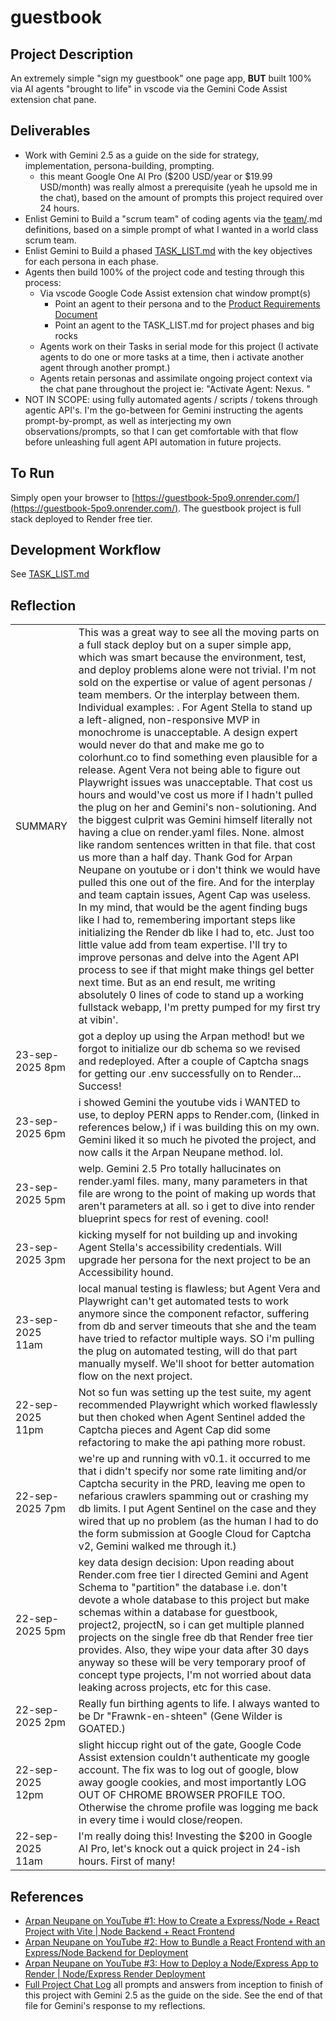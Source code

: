 # guestbook
## Project Description
An extremely simple "sign my guestbook" one page app, **BUT** built 100% via AI agents "brought to life" in vscode via the Gemini Code Assist extension chat pane.

## Deliverables
* Work with Gemini 2.5 as a guide on the side for strategy, implementation, persona-building, prompting. 
  * this meant Google One AI Pro ($200 USD/year or $19.99 USD/month) was really almost a prerequisite (yeah he upsold me in the chat), based on the amount of prompts this project required over 24 hours.
* Enlist Gemini to Build a "scrum team" of coding agents via the [team/](team/)<persona>.md definitions, based on a simple prompt of what I wanted in a world class scrum team.
* Enlist Gemini to Build a phased [TASK_LIST.md](TASK_LIST.md) with the key objectives for each persona in each phase.
* Agents then build 100% of the project code and testing through this process: 
  * Via vscode Google Code Assist extension chat window prompt(s)
    * Point an agent to their persona and to the [Product Requirements Document](docs/prd.md)
    * Point an agent to the TASK_LIST.md for project phases and big rocks
  * Agents work on their Tasks in serial mode for this project (I activate agents to do one or more tasks at a time, then i activate another agent through another prompt.) 
  * Agents retain personas and assimilate ongoing project context via the chat pane throughout the project ie: "Activate Agent: Nexus. <follow-up prompt for Nexus>"
* NOT IN SCOPE: using fully automated agents / scripts / tokens through agentic API's. I'm the go-between for Gemini instructing the agents prompt-by-prompt, as well as interjecting my own observations/prompts, so that I can get comfortable with that flow before unleashing full agent API automation in future projects.


## To Run
Simply open your browser to [https://guestbook-5po9.onrender.com/](https://guestbook-5po9.onrender.com/). The guestbook project is full stack deployed to Render free tier.

## Development Workflow
See [TASK_LIST.md](TASK_LIST.md)
 
## Reflection
|   |   |
|---|---|
| SUMMARY          | This was a great way to see all the moving parts on a full stack deploy but on a super simple app, which was smart because the environment, test, and deploy problems alone were not trivial. I'm not sold on the expertise or value of agent personas / team members. Or the interplay between them. Individual examples: . For Agent Stella to stand up a left-aligned, non-responsive MVP in monochrome is unacceptable. A design expert would never do that and make me go to colorhunt.co to find something even plausible for a release. Agent Vera not being able to figure out Playwright issues was unacceptable. That cost us hours and would've cost us more if I hadn't pulled the plug on her and Gemini's non-solutioning. And the biggest culprit was Gemini himself literally not having a clue on render.yaml files. None. almost like random sentences written in that file. that cost us more than a half day. Thank God for Arpan Neupane on youtube or i don't think we would have pulled this one out of the fire. And for the interplay and team captain issues, Agent Cap was useless. In my mind, that would be the agent finding bugs like I had to, remembering important steps like initializing the Render db like I had to, etc. Just too little value add from team expertise. I'll try to improve personas and delve into the Agent API process to see if that might make things gel better next time. But as an end result, me writing absolutely 0 lines of code to stand up a working fullstack webapp, I'm pretty pumped for my first try at vibin'. |
| 23-sep-2025 8pm  | got a deploy up using the Arpan method! but we forgot to initialize our db schema so we revised and redeployed. After a couple of Captcha snags for getting our .env successfully on to Render... Success! |
| 23-sep-2025 6pm  | i showed Gemini the youtube vids i WANTED to use, to deploy PERN apps to Render.com, (linked in references below,) if i was building this on my own. Gemini liked it so much he pivoted the project, and now calls it the Arpan Neupane method. lol. |
| 23-sep-2025 5pm  | welp. Gemini 2.5 Pro totally hallucinates on render.yaml files. many, many parameters in that file are wrong to the point of making up words that aren't parameters at all. so i get to dive into render blueprint specs for rest of evening. cool! |
| 23-sep-2025 3pm  | kicking myself for not building up and invoking Agent Stella's accessibility credentials. Will upgrade her persona for the next project to be an Accessibility hound. |
| 23-sep-2025 11am | local manual testing is flawless; but Agent Vera and Playwright can't get automated tests to work anymore since the component refactor, suffering from db and server timeouts that she and the team have tried to refactor multiple ways. SO i'm pulling the plug on automated testing, will do that part manually myself. We'll shoot for better automation flow on the next project. |
| 22-sep-2025 11pm | Not so fun was setting up the test suite, my agent recommended Playwright which worked flawlessly but then choked when Agent Sentinel added the Captcha pieces and Agent Cap did some refactoring to make the api pathing more robust. | 
| 22-sep-2025 7pm  | we're up and running with v0.1. it occurred to me that i didn't specify nor some rate limiting and/or Captcha security in the PRD, leaving me open to nefarious crawlers spamming out or crashing my db limits. I put Agent Sentinel on the case and they wired that up no problem (as the human I had to do the form submission at Google Cloud for Captcha v2, Gemini walked me through it.) |
| 22-sep-2025 5pm  | key data design decision: Upon reading about Render.com free tier I directed Gemini and Agent Schema to "partition" the database i.e. don't devote a whole database to this project but make schemas within a database for guestbook, project2, projectN, so i can get multiple planned projects on the single free db that Render free tier provides. Also, they wipe your data after 30 days anyway so these will be very temporary proof of concept type projects, I'm not worried about data leaking across projects, etc for this case. |
| 22-sep-2025 2pm  | Really fun birthing agents to life. I always wanted to be Dr "Frawnk-en-shteen" (Gene Wilder is GOATED.) |
| 22-sep-2025 12pm | slight hiccup right out of the gate, Google Code Assist extension couldn't authenticate my google account. The fix was to log out of google, blow away google cookies, and most importantly LOG OUT OF CHROME BROWSER PROFILE TOO. Otherwise the chrome profile was logging me back in every time i would close/reopen. |
| 22-sep-2025 11am | I'm really doing this! Investing the $200 in Google AI Pro, let's knock out a quick project in 24-ish hours. First of many! |


## References
* [Arpan Neupane on YouTube #1: How to Create a Express/Node + React Project with Vite | Node Backend + React Frontend](https://www.youtube.com/watch?v=mKmxc8TcWQ8)
* [Arpan Neupane on YouTube #2: How to Bundle a React Frontend with an Express/Node Backend for Deployment](https://www.youtube.com/watch?v=1NhduUZHZEQ)
* [Arpan Neupane on YouTube #3: How to Deploy a Node/Express App to Render | Node/Express Render Deployment](https://www.youtube.com/watch?v=tNpoc86cHrQ)
* [Full Project Chat Log](https://g.co/gemini/share/f4b0f9bb1e11) all prompts and answers from inception to finish of this project with Gemini 2.5 as the guide on the side. See the end of that file for Gemini's response to my reflections.
